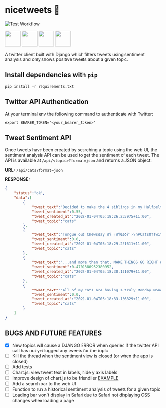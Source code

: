 # nicetweets 🐥

![Test Workflow](https://github.com/illegalbyte/nicetweets/actions/workflows/django.yml/badge.svg)

<p float="left">
<img src="https://cdn.jsdelivr.net/gh/devicons/devicon/icons/django/django-original.svg" height="50" width="50" />
<img src="https://cdn.jsdelivr.net/gh/devicons/devicon/icons/python/python-original.svg" height="50" width="50" />
<img src="https://cdn.jsdelivr.net/gh/devicons/devicon/icons/javascript/javascript-original.svg" height="50", width="50" />
<img src="https://cdn.jsdelivr.net/gh/devicons/devicon/icons/html5/html5-original.svg" height="50", width="50" />
</p>


A twitter client built with Django which filters tweets using sentiment analysis and only shows positive tweets about a given topic.

## Install dependencies with `pip`

    pip install -r requirements.txt

## Twitter API Authentication

At your terminal env the following command to authenticate with Twitter:

    export BEARER_TOKEN='<your_bearer_token>'

## Tweet Sentiment API

Once tweets have been created by searching a topic using the web UI, the sentiment analysis API can be used to get the sentiment of each tweet. The API is available at `/api/<topic>?format=json` and returns a JSON object:

**URL:** `/api/cats?format=json`

**RESPONSE:**

```json
{
    "status":"ok",
    "data":[
        {
            "tweet_text":"Decided to make the 4 siblings in my Halfpelt series, all of them having their problems, and far from a perfect family! This was as close as I could get to their designs!\n\nIn order they are TwigClaw (F) DoveFoot (M) BlossomMask (F) and WillowStream (F) https://t.co/dd3ZGKDEge https://t.co/YxBe3rEUXo",
            "tweet_sentiment":0.55,
            "tweet_created_at":"2022-01-04T05:18:26.235975+11:00",
            "tweet_topic":"cats"
        },
        {
            "tweet_text":"Tongue out Chewsday ðŸ˜›ðŸŒžðŸ’›\n#CatsOfTwitter #cats #AussieCatsOfTwitter https://t.co/1vTlOpJDEI",
            "tweet_sentiment":0.0,
            "tweet_created_at":"2022-01-04T05:18:29.231611+11:00",
            "tweet_topic":"cats"
        },
        {
            "tweet_text":"...and more than that, MAKE THINGS GO RIGHT with your work and your commitment. DO WHAT YOU LOVE to help others. #cats #kittens #SaveThemAll #AdoptCat #AdoptAShelterCat #AdoptDontShop #AdoptDontBuy #spay #neuter #TNR RT for them EVERY day. You will help them AND yourself! https://t.co/w1TcydxHZs",
            "tweet_sentiment":0.4702380952380952,
            "tweet_created_at":"2022-01-04T05:18:30.101079+11:00",
            "tweet_topic":"cats"
        },
        {
            "tweet_text":"All of my cats are having a truly Monday Monday.",
            "tweet_sentiment":0.0,
            "tweet_created_at":"2022-01-04T05:18:33.136829+11:00",
            "tweet_topic":"cats"
        } 
    ]
}
```
<!-- https://www.youtube.com/watch?v=zKij1_sHWAc -->
<!-- https://testdriven.io/blog/django-ajax-xhr/#when-should-you-use-ajax -->
<!-- https://dev.to/nobleobioma/create-a-simple-rest-api-with-django-253p -->
<!-- https://stackabuse.com/creating-a-rest-api-with-django-rest-framework/ -->

## BUGS AND FUTURE FEATURES

- [X] New topics will cause a DJANGO ERROR when queried if the twitter API call has not yet logged any tweets for the topic
- [ ] Kill the thread when the sentiment view is closed (or when the app is closed)
- [ ] Add tests
- [ ] Chart.js: view tweet text in labels, hide y axis labels
- [ ] Improve design of chart.js to be friendlier [EXAMPLE](https://fiverr-res.cloudinary.com/images/q_auto,f_auto/gigs3/171902967/original/6e36ec8b688c99d15c4958ac224c93e259cf369f/django-live-streaming-charts.png)
- [ ] Add a search bar to the web UI
- [ ] Function to run a historical sentiment analysis of tweets for a given topic
- [ ] Loading bar won't display in Safari due to Safari not displaying CSS changes when loading a page

